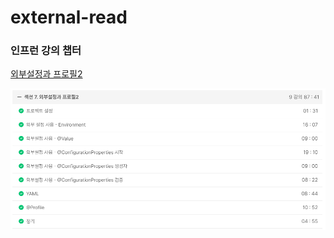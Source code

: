 # external-read

### 인프런 강의 챕터

[외부설정과 프로필2](https://soono-991.tistory.com/38?category=1078163)

![img.png](img.png)